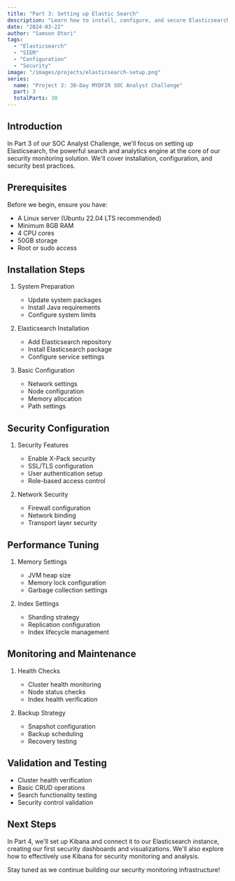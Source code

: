 ```yaml
---
title: "Part 3: Setting up Elastic Search"
description: "Learn how to install, configure, and secure Elasticsearch for optimal performance in a security monitoring environment."
date: "2024-03-22"
author: "Samson Otori"
tags:
  - "Elasticsearch"
  - "SIEM"
  - "Configuration"
  - "Security"
image: "/images/projects/elasticsearch-setup.png"
series:
  name: "Project 3: 30-Day MYDFIR SOC Analyst Challenge"
  part: 3
  totalParts: 30
---
```


## Introduction

In Part 3 of our SOC Analyst Challenge, we'll focus on setting up Elasticsearch, the powerful search and analytics engine at the core of our security monitoring solution. We'll cover installation, configuration, and security best practices.

## Prerequisites

Before we begin, ensure you have:
- A Linux server (Ubuntu 22.04 LTS recommended)
- Minimum 8GB RAM
- 4 CPU cores
- 50GB storage
- Root or sudo access

## Installation Steps

1. System Preparation
   - Update system packages
   - Install Java requirements
   - Configure system limits

2. Elasticsearch Installation
   - Add Elasticsearch repository
   - Install Elasticsearch package
   - Configure service settings

3. Basic Configuration
   - Network settings
   - Node configuration
   - Memory allocation
   - Path settings

## Security Configuration

1. Security Features
   - Enable X-Pack security
   - SSL/TLS configuration
   - User authentication setup
   - Role-based access control

2. Network Security
   - Firewall configuration
   - Network binding
   - Transport layer security

## Performance Tuning

1. Memory Settings
   - JVM heap size
   - Memory lock configuration
   - Garbage collection settings

2. Index Settings
   - Sharding strategy
   - Replication configuration
   - Index lifecycle management

## Monitoring and Maintenance

1. Health Checks
   - Cluster health monitoring
   - Node status checks
   - Index health verification

2. Backup Strategy
   - Snapshot configuration
   - Backup scheduling
   - Recovery testing

## Validation and Testing

- Cluster health verification
- Basic CRUD operations
- Search functionality testing
- Security control validation

## Next Steps

In Part 4, we'll set up Kibana and connect it to our Elasticsearch instance, creating our first security dashboards and visualizations. We'll also explore how to effectively use Kibana for security monitoring and analysis.

Stay tuned as we continue building our security monitoring infrastructure! 